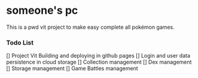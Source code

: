 # someone's pc

This is a pwd vit project to make easy complete all pokémon games.

### Todo List

[] Project Vit Building and deploying in github pages
[] Login and user data persistence in cloud storage
[] Collection management
[] Dex management
[] Storage management
[] Game Battles management
